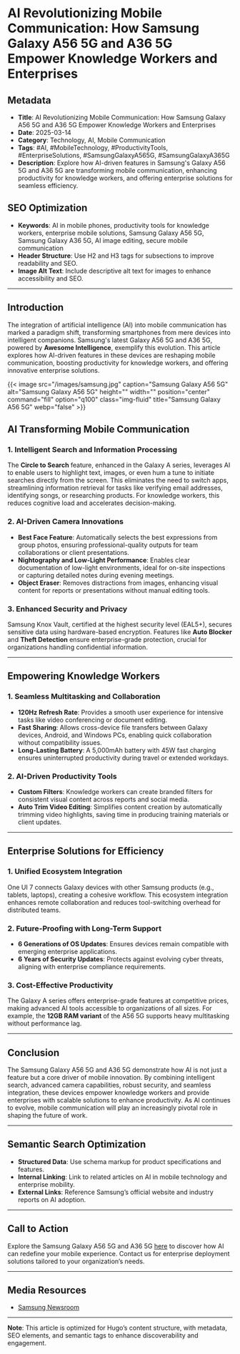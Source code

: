
# AI Revolutionizing Mobile Communication: How Samsung Galaxy A56 5G and A36 5G Empower Knowledge Workers and Enterprises

## Metadata
- **Title**: AI Revolutionizing Mobile Communication: How Samsung Galaxy A56 5G and A36 5G Empower Knowledge Workers and Enterprises
- **Date**: 2025-03-14
- **Category**: Technology, AI, Mobile Communication
- **Tags**: #AI, #MobileTechnology, #ProductivityTools, #EnterpriseSolutions, #SamsungGalaxyA565G, #SamsungGalaxyA365G
- **Description**: Explore how AI-driven features in Samsung's Galaxy A56 5G and A36 5G are transforming mobile communication, enhancing productivity for knowledge workers, and offering enterprise solutions for seamless efficiency.

## SEO Optimization
- **Keywords**: AI in mobile phones, productivity tools for knowledge workers, enterprise mobile solutions, Samsung Galaxy A56 5G, Samsung Galaxy A36 5G, AI image editing, secure mobile communication
- **Header Structure**: Use H2 and H3 tags for subsections to improve readability and SEO.
- **Image Alt Text**: Include descriptive alt text for images to enhance accessibility and SEO.

---

## Introduction
The integration of artificial intelligence (AI) into mobile communication has marked a paradigm shift, transforming smartphones from mere devices into intelligent companions. Samsung's latest Galaxy A56 5G and A36 5G, powered by **Awesome Intelligence**, exemplify this evolution. This article explores how AI-driven features in these devices are reshaping mobile communication, boosting productivity for knowledge workers, and offering innovative enterprise solutions.

{{< image src="/images/samsung.jpg" caption="Samsung Galaxy A56 5G" alt="Samsung Galaxy A56 5G" height="" width="" position="center" command="fill" option="q100" class="img-fluid" title="Samsung Galaxy A56 5G" webp="false" >}}

## AI Transforming Mobile Communication

### 1. **Intelligent Search and Information Processing**
The **Circle to Search** feature, enhanced in the Galaxy A series, leverages AI to enable users to highlight text, images, or even hum a tune to initiate searches directly from the screen. This eliminates the need to switch apps, streamlining information retrieval for tasks like verifying email addresses, identifying songs, or researching products. For knowledge workers, this reduces cognitive load and accelerates decision-making.

### 2. **AI-Driven Camera Innovations**
- **Best Face Feature**: Automatically selects the best expressions from group photos, ensuring professional-quality outputs for team collaborations or client presentations.
- **Nightography and Low-Light Performance**: Enables clear documentation of low-light environments, ideal for on-site inspections or capturing detailed notes during evening meetings.
- **Object Eraser**: Removes distractions from images, enhancing visual content for reports or presentations without manual editing tools.

### 3. **Enhanced Security and Privacy**
Samsung Knox Vault, certified at the highest security level (EAL5+), secures sensitive data using hardware-based encryption. Features like **Auto Blocker** and **Theft Detection** ensure enterprise-grade protection, crucial for organizations handling confidential information.

---

## Empowering Knowledge Workers

### 1. **Seamless Multitasking and Collaboration**
- **120Hz Refresh Rate**: Provides a smooth user experience for intensive tasks like video conferencing or document editing.
- **Fast Sharing**: Allows cross-device file transfers between Galaxy devices, Android, and Windows PCs, enabling quick collaboration without compatibility issues.
- **Long-Lasting Battery**: A 5,000mAh battery with 45W fast charging ensures uninterrupted productivity during travel or extended workdays.

### 2. **AI-Driven Productivity Tools**
- **Custom Filters**: Knowledge workers can create branded filters for consistent visual content across reports and social media.
- **Auto Trim Video Editing**: Simplifies content creation by automatically trimming video highlights, saving time in producing training materials or client updates.

---

## Enterprise Solutions for Efficiency

### 1. **Unified Ecosystem Integration**
One UI 7 connects Galaxy devices with other Samsung products (e.g., tablets, laptops), creating a cohesive workflow. This ecosystem integration enhances remote collaboration and reduces tool-switching overhead for distributed teams.

### 2. **Future-Proofing with Long-Term Support**
- **6 Generations of OS Updates**: Ensures devices remain compatible with emerging enterprise applications.
- **6 Years of Security Updates**: Protects against evolving cyber threats, aligning with enterprise compliance requirements.

### 3. **Cost-Effective Productivity**
The Galaxy A series offers enterprise-grade features at competitive prices, making advanced AI tools accessible to organizations of all sizes. For example, the **12GB RAM variant** of the A56 5G supports heavy multitasking without performance lag.

---

## Conclusion
The Samsung Galaxy A56 5G and A36 5G demonstrate how AI is not just a feature but a core driver of mobile innovation. By combining intelligent search, advanced camera capabilities, robust security, and seamless integration, these devices empower knowledge workers and provide enterprises with scalable solutions to enhance productivity. As AI continues to evolve, mobile communication will play an increasingly pivotal role in shaping the future of work.

---

## Semantic Search Optimization
- **Structured Data**: Use schema markup for product specifications and features.
- **Internal Linking**: Link to related articles on AI in mobile technology and enterprise mobility.
- **External Links**: Reference Samsung’s official website and industry reports on AI adoption.

---

## Call to Action
Explore the Samsung Galaxy A56 5G and A36 5G [here](https://www.samsung.com/hk/) to discover how AI can redefine your mobile experience. Contact us for enterprise deployment solutions tailored to your organization’s needs.

---

## Media Resources
- [Samsung Newsroom](http://news.samsung.com)

---

**Note**: This article is optimized for Hugo’s content structure, with metadata, SEO elements, and semantic tags to enhance discoverability and engagement.
